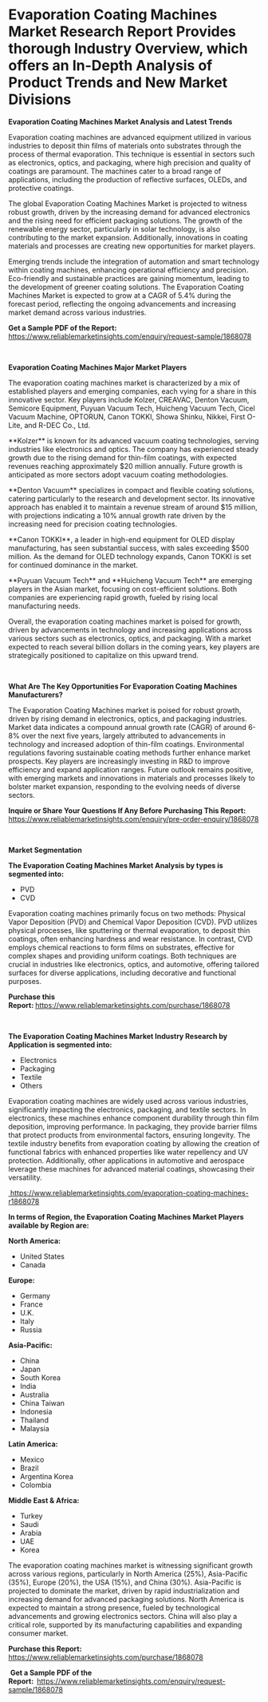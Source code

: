 <p><h1>Evaporation Coating Machines Market Research Report Provides thorough Industry Overview, which offers an In-Depth Analysis of Product Trends and New Market Divisions</h1></p><p><strong>Evaporation Coating Machines Market Analysis and Latest Trends</strong></p>
<p><p>Evaporation coating machines are advanced equipment utilized in various industries to deposit thin films of materials onto substrates through the process of thermal evaporation. This technique is essential in sectors such as electronics, optics, and packaging, where high precision and quality of coatings are paramount. The machines cater to a broad range of applications, including the production of reflective surfaces, OLEDs, and protective coatings.</p><p>The global Evaporation Coating Machines Market is projected to witness robust growth, driven by the increasing demand for advanced electronics and the rising need for efficient packaging solutions. The growth of the renewable energy sector, particularly in solar technology, is also contributing to the market expansion. Additionally, innovations in coating materials and processes are creating new opportunities for market players.</p><p>Emerging trends include the integration of automation and smart technology within coating machines, enhancing operational efficiency and precision. Eco-friendly and sustainable practices are gaining momentum, leading to the development of greener coating solutions. The Evaporation Coating Machines Market is expected to grow at a CAGR of 5.4% during the forecast period, reflecting the ongoing advancements and increasing market demand across various industries.</p></p>
<p><strong>Get a Sample PDF of the Report:&nbsp;</strong> <a href="https://www.reliablemarketinsights.com/enquiry/request-sample/1868078?utm_campaign=3206&utm_medium=2&utm_source=Github&utm_content=ia&utm_term=12042025&utm_id=evaporation-coating-machines">https://www.reliablemarketinsights.com/enquiry/request-sample/1868078</a></p>
<p>&nbsp;</p>
<p><strong>Evaporation Coating Machines Major Market Players</strong></p>
<p><p>The evaporation coating machines market is characterized by a mix of established players and emerging companies, each vying for a share in this innovative sector. Key players include Kolzer, CREAVAC, Denton Vacuum, Semicore Equipment, Puyuan Vacuum Tech, Huicheng Vacuum Tech, Cicel Vacuum Machine, OPTORUN, Canon TOKKI, Showa Shinku, Nikkei, First O-Lite, and R-DEC Co., Ltd.</p><p>**Kolzer** is known for its advanced vacuum coating technologies, serving industries like electronics and optics. The company has experienced steady growth due to the rising demand for thin-film coatings, with expected revenues reaching approximately $20 million annually. Future growth is anticipated as more sectors adopt vacuum coating methodologies.</p><p>**Denton Vacuum** specializes in compact and flexible coating solutions, catering particularly to the research and development sector. Its innovative approach has enabled it to maintain a revenue stream of around $15 million, with projections indicating a 10% annual growth rate driven by the increasing need for precision coating technologies.</p><p>**Canon TOKKI**, a leader in high-end equipment for OLED display manufacturing, has seen substantial success, with sales exceeding $500 million. As the demand for OLED technology expands, Canon TOKKI is set for continued dominance in the market.</p><p>**Puyuan Vacuum Tech** and **Huicheng Vacuum Tech** are emerging players in the Asian market, focusing on cost-efficient solutions. Both companies are experiencing rapid growth, fueled by rising local manufacturing needs.</p><p>Overall, the evaporation coating machines market is poised for growth, driven by advancements in technology and increasing applications across various sectors such as electronics, optics, and packaging. With a market expected to reach several billion dollars in the coming years, key players are strategically positioned to capitalize on this upward trend.</p></p>
<p>&nbsp;</p>
<p><strong>What Are The Key Opportunities For Evaporation Coating Machines Manufacturers?</strong></p>
<p><p>The Evaporation Coating Machines market is poised for robust growth, driven by rising demand in electronics, optics, and packaging industries. Market data indicates a compound annual growth rate (CAGR) of around 6-8% over the next five years, largely attributed to advancements in technology and increased adoption of thin-film coatings. Environmental regulations favoring sustainable coating methods further enhance market prospects. Key players are increasingly investing in R&D to improve efficiency and expand application ranges. Future outlook remains positive, with emerging markets and innovations in materials and processes likely to bolster market expansion, responding to the evolving needs of diverse sectors.</p></p>
<p><strong>Inquire or Share Your Questions If Any Before Purchasing This Report:</strong> <a href="https://www.reliablemarketinsights.com/enquiry/pre-order-enquiry/1868078?utm_campaign=3206&utm_medium=2&utm_source=Github&utm_content=ia&utm_term=12042025&utm_id=evaporation-coating-machines">https://www.reliablemarketinsights.com/enquiry/pre-order-enquiry/1868078</a></p>
<p>&nbsp;</p>
<p><strong>Market Segmentation</strong></p>
<p><strong>The Evaporation Coating Machines Market Analysis by types is segmented into:</strong></p>
<p><ul><li>PVD</li><li>CVD</li></ul></p>
<p><p>Evaporation coating machines primarily focus on two methods: Physical Vapor Deposition (PVD) and Chemical Vapor Deposition (CVD). PVD utilizes physical processes, like sputtering or thermal evaporation, to deposit thin coatings, often enhancing hardness and wear resistance. In contrast, CVD employs chemical reactions to form films on substrates, effective for complex shapes and providing uniform coatings. Both techniques are crucial in industries like electronics, optics, and automotive, offering tailored surfaces for diverse applications, including decorative and functional purposes.</p></p>
<p><strong>Purchase this Report:&nbsp;</strong><a href="https://www.reliablemarketinsights.com/purchase/1868078?utm_campaign=3206&utm_medium=2&utm_source=Github&utm_content=ia&utm_term=12042025&utm_id=evaporation-coating-machines">https://www.reliablemarketinsights.com/purchase/1868078</a></p>
<p>&nbsp;</p>
<p><strong>The Evaporation Coating Machines Market Industry Research by Application is segmented into:</strong></p>
<p><ul><li>Electronics</li><li>Packaging</li><li>Textile</li><li>Others</li></ul></p>
<p><p>Evaporation coating machines are widely used across various industries, significantly impacting the electronics, packaging, and textile sectors. In electronics, these machines enhance component durability through thin film deposition, improving performance. In packaging, they provide barrier films that protect products from environmental factors, ensuring longevity. The textile industry benefits from evaporation coating by allowing the creation of functional fabrics with enhanced properties like water repellency and UV protection. Additionally, other applications in automotive and aerospace leverage these machines for advanced material coatings, showcasing their versatility.</p></p>
<p><a href="https://www.reliablemarketinsights.com/evaporation-coating-machines-r1868078?utm_campaign=3206&utm_medium=2&utm_source=Github&utm_content=ia&utm_term=12042025&utm_id=evaporation-coating-machines">&nbsp;https://www.reliablemarketinsights.com/evaporation-coating-machines-r1868078</a></p>
<p><strong>In terms of Region, the Evaporation Coating Machines Market Players available by Region are:</strong></p>
<p>
    <p> <strong> North America: </strong>
        <ul>
            <li>United States</li>
            <li>Canada</li>
        </ul>
        </p> 
    <p> <strong> Europe: </strong>
        <ul>
            <li>Germany</li>
            <li>France</li>
            <li>U.K.</li>
            <li>Italy</li>
            <li>Russia</li>
        </ul>
        </p> 
    <p> <strong> Asia-Pacific: </strong>
        <ul>
            <li>China</li>
            <li>Japan</li>
            <li>South Korea</li>
            <li>India</li>
            <li>Australia</li>
            <li>China Taiwan</li>
            <li>Indonesia</li>
            <li>Thailand</li>
            <li>Malaysia</li>
        </ul>
        </p> 
    <p> <strong> Latin America: </strong>
        <ul>
            <li>Mexico</li>
            <li>Brazil</li>
            <li>Argentina Korea</li>
            <li>Colombia</li>
        </ul>
        </p> 
    <p> <strong> Middle East & Africa: </strong>
        <ul>
            <li>Turkey</li>
            <li>Saudi</li>
            <li>Arabia</li>
            <li>UAE</li>
            <li>Korea</li>
        </ul>
    </p>
    </p>
<p><p>The evaporation coating machines market is witnessing significant growth across various regions, particularly in North America (25%), Asia-Pacific (35%), Europe (20%), the USA (15%), and China (30%). Asia-Pacific is projected to dominate the market, driven by rapid industrialization and increasing demand for advanced packaging solutions. North America is expected to maintain a strong presence, fueled by technological advancements and growing electronics sectors. China will also play a critical role, supported by its manufacturing capabilities and expanding consumer market.</p></p>
<p><strong>Purchase this Report: </strong><a href="https://www.reliablemarketinsights.com/purchase/1868078?utm_campaign=3206&utm_medium=2&utm_source=Github&utm_content=ia&utm_term=12042025&utm_id=evaporation-coating-machines">https://www.reliablemarketinsights.com/purchase/1868078</a></p>
<p>&nbsp;<strong>Get a Sample PDF of the Report:&nbsp;&nbsp;</strong><a href="https://www.reliablemarketinsights.com/enquiry/request-sample/1868078?utm_campaign=3206&utm_medium=2&utm_source=Github&utm_content=ia&utm_term=12042025&utm_id=evaporation-coating-machines">https://www.reliablemarketinsights.com/enquiry/request-sample/1868078</a></p>
<p><strong></strong></p>
<p><p></p><p></p><p></p></p>